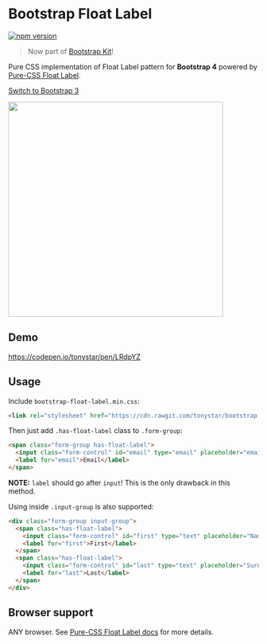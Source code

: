 Bootstrap Float Label
=====================

[![npm version](https://img.shields.io/npm/v/bootstrap-float-label.svg)](https://www.npmjs.com/package/bootstrap-float-label)

> Now part of [Bootstrap Kit](https://bootstrap-kit.highweb.tech/)!

Pure CSS implementation of Float Label pattern for **Bootstrap 4** powered by [Pure-CSS Float Label](https://github.com/tonystar/float-label-css).

[Switch to Bootstrap 3](https://github.com/tonystar/bootstrap-float-label/tree/v3-dev)

<img src="https://cdn.rawgit.com/tonystar/bootstrap-float-label/aced600/bootstrap-float-label.png" width="432"/>


## Demo

https://codepen.io/tonystar/pen/LRdpYZ


## Usage

Include `bootstrap-float-label.min.css`:
```html
<link rel="stylesheet" href="https://cdn.rawgit.com/tonystar/bootstrap-float-label/v4.0.0/dist/bootstrap-float-label.min.css"/>
```

Then just add `.has-float-label` class to `.form-group`:
```html
<span class="form-group has-float-label">
  <input class="form-control" id="email" type="email" placeholder="email@example.com"/>
  <label for="email">Email</label>
</span>
```

**NOTE:** `label` should go after `input`! This is the only drawback in this method.

Using inside `.input-group` is also supported:
```html
<div class="form-group input-group">
  <span class="has-float-label">
    <input class="form-control" id="first" type="text" placeholder="Name"/>
    <label for="first">First</label>
  </span>
  <span class="has-float-label">
    <input class="form-control" id="last" type="text" placeholder="Surname"/>
    <label for="last">Last</label>
  </span>
</div>
```


## Browser support

ANY browser. See [Pure-CSS Float Label docs](https://github.com/tonystar/float-label-css#browser-support) for more details.
